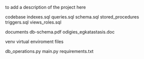 to add a description of the project here

codebase 
    indexes.sql
    queries.sql
    schema.sql
    stored_procedures
    triggers.sql
    views_roles.sql

documents
    db-schema.pdf
    odigies_egkatastasis.doc

venv 
    virtual enviroment files

db_operations.py
main.py
requirements.txt

